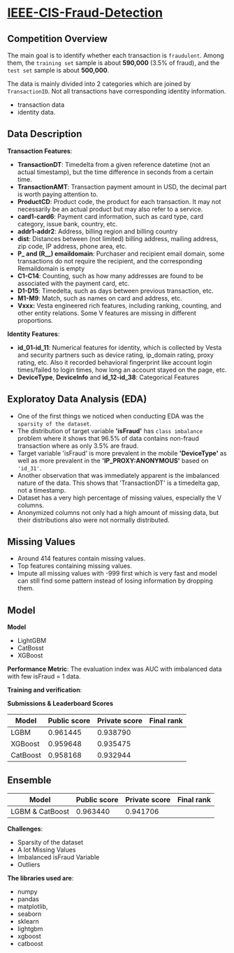 # [IEEE-CIS-Fraud-Detection](https://www.kaggle.com/c/ieee-fraud-detection)

## Competition Overview
The main goal is to identify whether each transaction is `fraudulent`. Among them, the `training set` sample is about **590,000** (3.5% of fraud), and the `test set` sample is about **500,000**. 

The data is mainly divided into 2 categories which are joined by `TransactionID`. Not all transactions have corresponding identity information.
- transaction data
- identity data.

## Data Description
**Transaction Features**:
- **TransactionDT**: Timedelta from a given reference datetime (not an actual timestamp), but the time difference in seconds from a certain time.
- **TransactionAMT**: Transaction payment amount in USD, the decimal part is worth paying attention to.
- **ProductCD**: Product code, the product for each transaction. It may not necessarily be an actual product but may also refer to a service.
- **card1-card6**: Payment card information, such as card type, card category, issue bank, country, etc.
- **addr1-addr2**: Address, billing region and billing country
- **dist**: Distances between (not limited) billing address, mailing address, zip code, IP address, phone area, etc.
- **P_ and (R__) emaildomain**: Purchaser and recipient email domain, some transactions do not require the recipient, and the corresponding Remaildomain is empty
- **C1-C14**: Counting, such as how many addresses are found to be associated with the payment card, etc. 
- **D1-D15**: Timedelta, such as days between previous transaction, etc.
- **M1-M9**: Match, such as names on card and address, etc.
- **Vxxx:** Vesta engineered rich features, including ranking, counting, and other entity relations. Some V features are missing in different proportions.

**Identity Features**:
- **id_01-id_11**:  Numerical features for identity, which is collected by Vesta and security partners such as device rating, ip_domain rating, proxy rating, etc. Also it recorded behavioral fingerprint like account login times/failed to login times, how long an account stayed on the page, etc. 
- **DeviceType**, **DeviceInfo** and **id_12-id_38**: Categorical Features

## Exploratoy Data Analysis (EDA)
- One of the first things we noticed when conducting EDA was the `sparsity of the dataset`.
- The distribution of target variable **'isFraud'** has `class imbalance` problem where it shows that 96.5% of data contains non-fraud transaction where as only 3.5% are fraud.
- Target variable 'isFraud' is more prevalent in the mobile **'DeviceType'** as well as more prevalent in the **'IP_PROXY:ANONYMOUS'** based on `'id_31'`.
- Another observation that was immediately apparent is the imbalanced nature of the data. This shows that 'TransactionDT' is a timedelta gap, not a timestamp.
- Dataset has a very high percentage of missing values, especially the V columns.
- Anonymized columns not only had a high amount of missing data, but their distributions also were not normally distributed.

## Missing Values
- Around 414 features contain missing values.
- Top features containing missing values.
- Impute all missing values with -999 first which is very fast and model can still find some pattern instead of losing information by dropping them.


## Model 
**Model**
- LightGBM
- CatBosst
- XGBoost

**Performance Metric**: The evaluation index was AUC with imbalanced data with few isFraud = 1 data.

**Training and verification**: 


**Submissions & Leaderboard Scores**

|Model |Public score|Private score|Final rank| 
|------|--------|--------|---|
| LGBM     |0.961445|0.938790|   |
| XGBoost  |0.959648|0.935475|   |
| CatBoost |0.958168|0.932944|   |


## Ensemble
|Model |Public score|Private score|Final rank| 
|------|--------|--------|---|
| LGBM & CatBoost |0.963440| 0.941706|  |



**Challenges**:
- Sparsity of the dataset
- A lot Missing Values
- Imbalanced isFraud Variable
- Outliers

**The libraries used are**:  
- numpy
- pandas
- matplotlib, 
- seaborn
- sklearn
- lightgbm
- xgboost
- catboost



